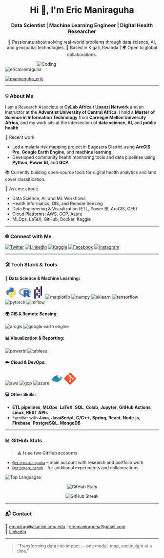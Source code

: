 <h1 align="center">Hi 👋, I'm Eric Maniraguha</h1>
<h3 align="center">Data Scientist | Machine Learning Engineer | Digital Health Researcher</h3>

<p align="center">
🚀 Passionate about solving real-world problems through data science, AI, and geospatial technologies.  
📍 Based in Kigali, Rwanda | 🌍 Open to global collaborations.
</p>

<img align="right" alt="Coding" width="400" src="https://cdn.dribbble.com/users/1162077/screenshots/3848914/programmer.gif">

<p align="left"> <img src="https://komarev.com/ghpvc/?username=ericmaniraguha&label=Profile%20views&color=0e75b6&style=flat" alt="ericmaniraguha" /> </p>

<p align="left">
  <a href="https://twitter.com/maniraguha_eric" target="blank">
    <img src="https://img.shields.io/twitter/follow/maniraguha_eric?logo=twitter&style=for-the-badge" alt="maniraguha_eric" />
  </a>
</p>

---

### 💡 About Me

I am a Research Associate at **CyLab Africa / Upanzi Network** and an Instructor at the **Adventist University of Central Africa**. I hold a **Master of Science in Information Technology** from **Carnegie Mellon University Africa**, and my work sits at the intersection of **data science**, **AI**, and **public health**.

🔬 Recent work:  
- Led a malaria risk mapping project in Bugesera District using **ArcGIS Pro**, **Google Earth Engine**, and **machine learning**.  
- Developed community health monitoring tools and data pipelines using **Python**, **Power BI**, and **GCP**.

📚 Currently building open-source tools for digital health analytics and land cover classification.

🧠 Ask me about:
- Data Science, AI, and ML Workflows  
- Health Informatics, GIS, and Remote Sensing  
- Data Engineering & Visualization (ETL, Power BI, ArcGIS, GEE)  
- Cloud Platforms: AWS, GCP, Azure  
- MLOps, LaTeX, GitHub, Docker, Kaggle

---

### 🌐 Connect with Me

<p align="left">
  <a href="https://twitter.com/maniraguha_eric" target="blank"><img src="https://raw.githubusercontent.com/rahuldkjain/github-profile-readme-generator/master/src/images/icons/Social/twitter.svg" alt="Twitter" height="30" width="40" /></a>
  <a href="https://www.linkedin.com/in/ericmaniraguha/" target="blank"><img src="https://raw.githubusercontent.com/rahuldkjain/github-profile-readme-generator/master/src/images/icons/Social/linked-in-alt.svg" alt="LinkedIn" height="30" width="40" /></a>
  <a href="https://www.kaggle.com/maniraguhaeric" target="blank"><img src="https://raw.githubusercontent.com/rahuldkjain/github-profile-readme-generator/master/src/images/icons/Social/kaggle.svg" alt="Kaggle" height="30" width="40" /></a>
  <a href="https://web.facebook.com/maniraguhae" target="blank"><img src="https://raw.githubusercontent.com/rahuldkjain/github-profile-readme-generator/master/src/images/icons/Social/facebook.svg" alt="Facebook" height="30" width="40" /></a>
  <a href="https://www.instagram.com/eric_maniraguha/" target="blank"><img src="https://raw.githubusercontent.com/rahuldkjain/github-profile-readme-generator/master/src/images/icons/Social/instagram.svg" alt="Instagram" height="30" width="40" /></a>
</p>

---

### 🛠️ Tech Stack & Tools

#### 🧪 Data Science & Machine Learning:
<p align="left">
  <img src="https://raw.githubusercontent.com/devicons/devicon/master/icons/python/python-original.svg" alt="python" width="40" height="40"/>
  <img src="https://raw.githubusercontent.com/devicons/devicon/master/icons/r/r-original.svg" alt="r" width="40" height="40"/>
  <img src="https://raw.githubusercontent.com/devicons/devicon/master/icons/pandas/pandas-original.svg" alt="pandas" width="40" height="40"/>
  <img src="https://upload.wikimedia.org/wikipedia/commons/8/84/Matplotlib_icon.svg" alt="matplotlib" width="40" height="40"/>
  <img src="https://upload.wikimedia.org/wikipedia/commons/3/31/NumPy_logo_2020.svg" alt="numpy" width="40" height="40"/>
  <img src="https://www.vectorlogo.zone/logos/scikit-learn/scikit-learn-icon.svg" alt="sklearn" width="40" height="40"/>
  <img src="https://www.vectorlogo.zone/logos/tensorflow/tensorflow-icon.svg" alt="tensorflow" width="40" height="40"/>
  <img src="https://www.vectorlogo.zone/logos/pytorch/pytorch-icon.svg" alt="pytorch" width="40" height="40"/>
  <img src="https://www.vectorlogo.zone/logos/mlflow/mlflow-icon.svg" alt="mlflow" width="40" height="40"/>
</p>

#### 🌍 GIS & Remote Sensing:
<p align="left">
  <img src="https://www.vectorlogo.zone/logos/esri/esri-icon.svg" alt="arcgis" width="40" height="40"/>
  <img src="https://upload.wikimedia.org/wikipedia/commons/7/74/Google_Earth_icon.svg" alt="google earth engine" width="40" height="40"/>
</p>

#### 📊 Visualization & Reporting:
<p align="left">
  <img src="https://www.vectorlogo.zone/logos/microsoft_powerbi/microsoft_powerbi-icon.svg" alt="powerbi" width="40" height="40"/>
  <img src="https://www.vectorlogo.zone/logos/tableau/tableau-icon.svg" alt="tableau" width="40" height="40"/>
</p>

#### ☁️ Cloud & DevOps:
<p align="left">
  <img src="https://www.vectorlogo.zone/logos/amazon_aws/amazon_aws-icon.svg" alt="aws" width="40" height="40"/>
  <img src="https://www.vectorlogo.zone/logos/google_cloud/google_cloud-icon.svg" alt="gcp" width="40" height="40"/>
  <img src="https://www.vectorlogo.zone/logos/microsoft_azure/microsoft_azure-icon.svg" alt="azure" width="40" height="40"/>
  <img src="https://raw.githubusercontent.com/devicons/devicon/master/icons/docker/docker-original.svg" alt="docker" width="40" height="40"/>
  <img src="https://raw.githubusercontent.com/devicons/devicon/master/icons/git/git-original.svg" alt="git" width="40" height="40"/>
</p>

#### 💻 Other Skills:
- **ETL pipelines**, **MLOps**, **LaTeX**, **SQL**, **Colab**, **Jupyter**, **GitHub Actions**, **Linux**, **REST APIs**
- Familiar with **Java**, **JavaScript**, **C/C++**, **Spring**, **React**, **Node.js**, **Firebase**, **PostgreSQL**, **MongoDB**

---

### 📊 GitHub Stats

> ⚠️ **I use two GitHub accounts**:  
- [`@ericmaniraguha`](https://github.com/ericmaniraguha) – main account with research and portfolio work  
- [`@ericmaniraguh`](https://github.com/ericmaniraguh) – for additional experiments and collaborations

<p align="left">
  <img src="https://github-readme-stats.vercel.app/api/top-langs?username=ericmaniraguha&show_icons=true&locale=en&layout=compact" alt="Top Languages" />
</p>

<p align="center">
  <img src="https://github-readme-stats.vercel.app/api?username=ericmaniraguha&show_icons=true&locale=en" alt="GitHub Stats" />
</p>

<p align="center">
  <img src="https://github-readme-streak-stats.herokuapp.com/?user=ericmaniraguha" alt="GitHub Streak" />
</p>

---

### 📬 Contact


📧 [emanirag@alumini.cmu.edu](mailto:emanirag@alumni.cmu.edu) | [ericmaniraguha@gmail.com](mailto:ericmaniraguha@gmail.com)  
🔗 [LinkedIn](https://www.linkedin.com/in/ericmaniraguha)

---

> “Transforming data into impact — one model, map, and insight at a time.”

